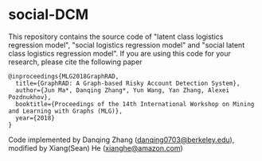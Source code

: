 # social-DCM
This repository contains the source code of "latent class logistics regression model", "social logistics regression model" and "social latent class logistics regression model". If you are using this code for your research, please cite the following paper
```
@inproceedings{MLG2018GraphRAD,
  title={GraphRAD: A Graph-based Risky Account Detection System},
  author={Jun Ma*, Danqing Zhang*, Yun Wang, Yan Zhang, Alexei Pozdnukhov},
  booktitle={Proceedings of the 14th International Workshop on Mining and Learning with Graphs (MLG)},
  year={2018}
}
```
Code implemented by Danqing Zhang (danqing0703@berkeley.edu), modified by Xiang(Sean) He (xianghe@amazon.com)

